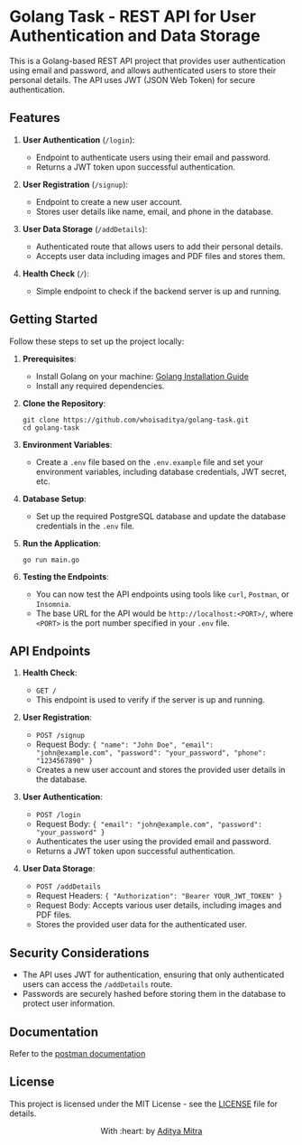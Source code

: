 # Golang Task - REST API for User Authentication and Data Storage

This is a Golang-based REST API project that provides user authentication using email and password, and allows authenticated users to store their personal details. The API uses JWT (JSON Web Token) for secure authentication.

## Features

1. **User Authentication** (`/login`):
   - Endpoint to authenticate users using their email and password.
   - Returns a JWT token upon successful authentication.

2. **User Registration** (`/signup`):
   - Endpoint to create a new user account.
   - Stores user details like name, email, and phone in the database.

3. **User Data Storage** (`/addDetails`):
   - Authenticated route that allows users to add their personal details.
   - Accepts user data including images and PDF files and stores them.

4. **Health Check** (`/`):
   - Simple endpoint to check if the backend server is up and running.

## Getting Started

Follow these steps to set up the project locally:

1. **Prerequisites**:
   - Install Golang on your machine: [Golang Installation Guide](https://golang.org/doc/install)
   - Install any required dependencies.

2. **Clone the Repository**:
   ```
   git clone https://github.com/whoisaditya/golang-task.git
   cd golang-task
   ```

3. **Environment Variables**:
   - Create a `.env` file based on the `.env.example` file and set your environment variables, including database credentials, JWT secret, etc.

4. **Database Setup**:
   - Set up the required PostgreSQL database and update the database credentials in the `.env` file.

5. **Run the Application**:
   ```
   go run main.go
   ```

6. **Testing the Endpoints**:
   - You can now test the API endpoints using tools like `curl`, `Postman`, or `Insomnia`.
   - The base URL for the API would be `http://localhost:<PORT>/`, where `<PORT>` is the port number specified in your `.env` file.

## API Endpoints

1. **Health Check**:
   - `GET /`
   - This endpoint is used to verify if the server is up and running.

2. **User Registration**:
   - `POST /signup`
   - Request Body: `{ "name": "John Doe", "email": "john@example.com", "password": "your_password", "phone": "1234567890" }`
   - Creates a new user account and stores the provided user details in the database.

3. **User Authentication**:
   - `POST /login`
   - Request Body: `{ "email": "john@example.com", "password": "your_password" }`
   - Authenticates the user using the provided email and password.
   - Returns a JWT token upon successful authentication.

4. **User Data Storage**:
   - `POST /addDetails`
   - Request Headers: `{ "Authorization": "Bearer YOUR_JWT_TOKEN" }`
   - Request Body: Accepts various user details, including images and PDF files.
   - Stores the provided user data for the authenticated user.

## Security Considerations

- The API uses JWT for authentication, ensuring that only authenticated users can access the `/addDetails` route.
- Passwords are securely hashed before storing them in the database to protect user information.

## Documentation
Refer to the [postman documentation](https://documenter.getpostman.com/view/16151723/2s93m7V1VV)

## License
This project is licensed under the MIT License - see the [LICENSE](LICENSE) file for details.

<p align="center">
	With :heart: by <a href="https://github.com/whoisaditya" target="_blank">Aditya Mitra</a>
</p>

